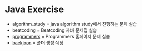 # Java Exercise
- algorithm_study = java algorithm study에서 진행하는 문제 실습
- beatcoding = Beatcoding 자바 문제집 실습
- [programmers](https://programmers.co.kr/) = Programmers 홈페이지 문제 실습
- [baekjoon](https://www.acmicpc.net/) = 폴더 생성 예정
